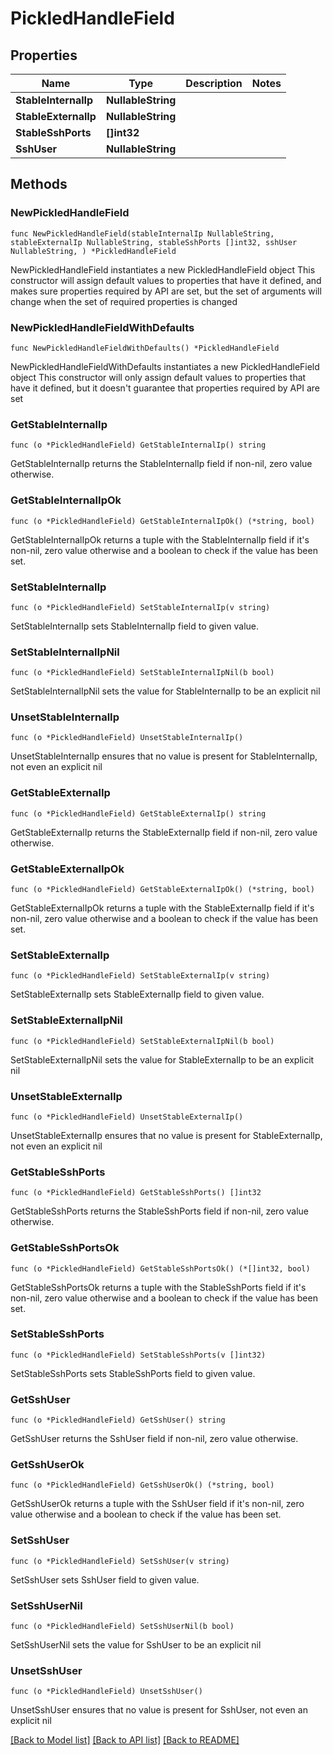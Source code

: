 # PickledHandleField

## Properties

Name | Type | Description | Notes
------------ | ------------- | ------------- | -------------
**StableInternalIp** | **NullableString** |  | 
**StableExternalIp** | **NullableString** |  | 
**StableSshPorts** | **[]int32** |  | 
**SshUser** | **NullableString** |  | 

## Methods

### NewPickledHandleField

`func NewPickledHandleField(stableInternalIp NullableString, stableExternalIp NullableString, stableSshPorts []int32, sshUser NullableString, ) *PickledHandleField`

NewPickledHandleField instantiates a new PickledHandleField object
This constructor will assign default values to properties that have it defined,
and makes sure properties required by API are set, but the set of arguments
will change when the set of required properties is changed

### NewPickledHandleFieldWithDefaults

`func NewPickledHandleFieldWithDefaults() *PickledHandleField`

NewPickledHandleFieldWithDefaults instantiates a new PickledHandleField object
This constructor will only assign default values to properties that have it defined,
but it doesn't guarantee that properties required by API are set

### GetStableInternalIp

`func (o *PickledHandleField) GetStableInternalIp() string`

GetStableInternalIp returns the StableInternalIp field if non-nil, zero value otherwise.

### GetStableInternalIpOk

`func (o *PickledHandleField) GetStableInternalIpOk() (*string, bool)`

GetStableInternalIpOk returns a tuple with the StableInternalIp field if it's non-nil, zero value otherwise
and a boolean to check if the value has been set.

### SetStableInternalIp

`func (o *PickledHandleField) SetStableInternalIp(v string)`

SetStableInternalIp sets StableInternalIp field to given value.


### SetStableInternalIpNil

`func (o *PickledHandleField) SetStableInternalIpNil(b bool)`

 SetStableInternalIpNil sets the value for StableInternalIp to be an explicit nil

### UnsetStableInternalIp
`func (o *PickledHandleField) UnsetStableInternalIp()`

UnsetStableInternalIp ensures that no value is present for StableInternalIp, not even an explicit nil
### GetStableExternalIp

`func (o *PickledHandleField) GetStableExternalIp() string`

GetStableExternalIp returns the StableExternalIp field if non-nil, zero value otherwise.

### GetStableExternalIpOk

`func (o *PickledHandleField) GetStableExternalIpOk() (*string, bool)`

GetStableExternalIpOk returns a tuple with the StableExternalIp field if it's non-nil, zero value otherwise
and a boolean to check if the value has been set.

### SetStableExternalIp

`func (o *PickledHandleField) SetStableExternalIp(v string)`

SetStableExternalIp sets StableExternalIp field to given value.


### SetStableExternalIpNil

`func (o *PickledHandleField) SetStableExternalIpNil(b bool)`

 SetStableExternalIpNil sets the value for StableExternalIp to be an explicit nil

### UnsetStableExternalIp
`func (o *PickledHandleField) UnsetStableExternalIp()`

UnsetStableExternalIp ensures that no value is present for StableExternalIp, not even an explicit nil
### GetStableSshPorts

`func (o *PickledHandleField) GetStableSshPorts() []int32`

GetStableSshPorts returns the StableSshPorts field if non-nil, zero value otherwise.

### GetStableSshPortsOk

`func (o *PickledHandleField) GetStableSshPortsOk() (*[]int32, bool)`

GetStableSshPortsOk returns a tuple with the StableSshPorts field if it's non-nil, zero value otherwise
and a boolean to check if the value has been set.

### SetStableSshPorts

`func (o *PickledHandleField) SetStableSshPorts(v []int32)`

SetStableSshPorts sets StableSshPorts field to given value.


### GetSshUser

`func (o *PickledHandleField) GetSshUser() string`

GetSshUser returns the SshUser field if non-nil, zero value otherwise.

### GetSshUserOk

`func (o *PickledHandleField) GetSshUserOk() (*string, bool)`

GetSshUserOk returns a tuple with the SshUser field if it's non-nil, zero value otherwise
and a boolean to check if the value has been set.

### SetSshUser

`func (o *PickledHandleField) SetSshUser(v string)`

SetSshUser sets SshUser field to given value.


### SetSshUserNil

`func (o *PickledHandleField) SetSshUserNil(b bool)`

 SetSshUserNil sets the value for SshUser to be an explicit nil

### UnsetSshUser
`func (o *PickledHandleField) UnsetSshUser()`

UnsetSshUser ensures that no value is present for SshUser, not even an explicit nil

[[Back to Model list]](../README.md#documentation-for-models) [[Back to API list]](../README.md#documentation-for-api-endpoints) [[Back to README]](../README.md)


